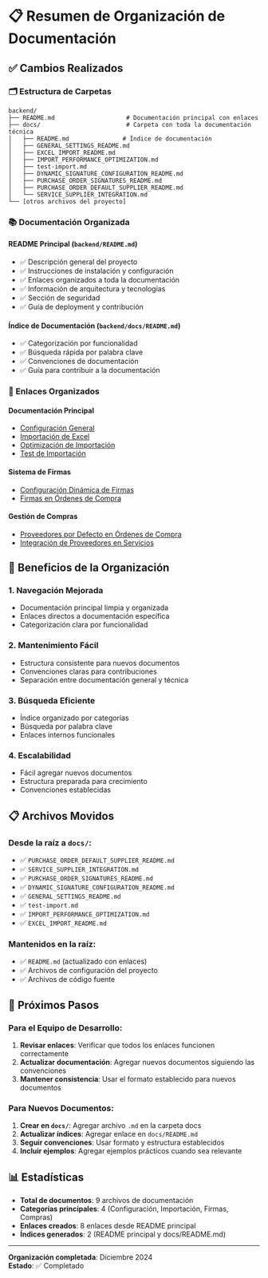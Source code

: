 # 📋 Resumen de Organización de Documentación

## ✅ Cambios Realizados

### 🗂️ Estructura de Carpetas
```
backend/
├── README.md                    # Documentación principal con enlaces
├── docs/                        # Carpeta con toda la documentación técnica
│   ├── README.md               # Índice de documentación
│   ├── GENERAL_SETTINGS_README.md
│   ├── EXCEL_IMPORT_README.md
│   ├── IMPORT_PERFORMANCE_OPTIMIZATION.md
│   ├── test-import.md
│   ├── DYNAMIC_SIGNATURE_CONFIGURATION_README.md
│   ├── PURCHASE_ORDER_SIGNATURES_README.md
│   ├── PURCHASE_ORDER_DEFAULT_SUPPLIER_README.md
│   └── SERVICE_SUPPLIER_INTEGRATION.md
└── [otros archivos del proyecto]
```

### 📚 Documentación Organizada

#### **README Principal** (`backend/README.md`)
- ✅ Descripción general del proyecto
- ✅ Instrucciones de instalación y configuración
- ✅ Enlaces organizados a toda la documentación
- ✅ Información de arquitectura y tecnologías
- ✅ Sección de seguridad
- ✅ Guía de deployment y contribución

#### **Índice de Documentación** (`backend/docs/README.md`)
- ✅ Categorización por funcionalidad
- ✅ Búsqueda rápida por palabra clave
- ✅ Convenciones de documentación
- ✅ Guía para contribuir a la documentación

### 🔗 Enlaces Organizados

#### **Documentación Principal**
- [Configuración General](./docs/GENERAL_SETTINGS_README.md)
- [Importación de Excel](./docs/EXCEL_IMPORT_README.md)
- [Optimización de Importación](./docs/IMPORT_PERFORMANCE_OPTIMIZATION.md)
- [Test de Importación](./docs/test-import.md)

#### **Sistema de Firmas**
- [Configuración Dinámica de Firmas](./docs/DYNAMIC_SIGNATURE_CONFIGURATION_README.md)
- [Firmas en Órdenes de Compra](./docs/PURCHASE_ORDER_SIGNATURES_README.md)

#### **Gestión de Compras**
- [Proveedores por Defecto en Órdenes de Compra](./docs/PURCHASE_ORDER_DEFAULT_SUPPLIER_README.md)
- [Integración de Proveedores en Servicios](./docs/SERVICE_SUPPLIER_INTEGRATION.md)

## 🎯 Beneficios de la Organización

### **1. Navegación Mejorada**
- Documentación principal limpia y organizada
- Enlaces directos a documentación específica
- Categorización clara por funcionalidad

### **2. Mantenimiento Fácil**
- Estructura consistente para nuevos documentos
- Convenciones claras para contribuciones
- Separación entre documentación general y técnica

### **3. Búsqueda Eficiente**
- Índice organizado por categorías
- Búsqueda por palabra clave
- Enlaces internos funcionales

### **4. Escalabilidad**
- Fácil agregar nuevos documentos
- Estructura preparada para crecimiento
- Convenciones establecidas

## 📋 Archivos Movidos

### **Desde la raíz a `docs/`:**
- ✅ `PURCHASE_ORDER_DEFAULT_SUPPLIER_README.md`
- ✅ `SERVICE_SUPPLIER_INTEGRATION.md`
- ✅ `PURCHASE_ORDER_SIGNATURES_README.md`
- ✅ `DYNAMIC_SIGNATURE_CONFIGURATION_README.md`
- ✅ `GENERAL_SETTINGS_README.md`
- ✅ `test-import.md`
- ✅ `IMPORT_PERFORMANCE_OPTIMIZATION.md`
- ✅ `EXCEL_IMPORT_README.md`

### **Mantenidos en la raíz:**
- ✅ `README.md` (actualizado con enlaces)
- ✅ Archivos de configuración del proyecto
- ✅ Archivos de código fuente

## 🚀 Próximos Pasos

### **Para el Equipo de Desarrollo:**
1. **Revisar enlaces**: Verificar que todos los enlaces funcionen correctamente
2. **Actualizar documentación**: Agregar nuevos documentos siguiendo las convenciones
3. **Mantener consistencia**: Usar el formato establecido para nuevos documentos

### **Para Nuevos Documentos:**
1. **Crear en `docs/`**: Agregar archivo `.md` en la carpeta docs
2. **Actualizar índices**: Agregar enlace en `docs/README.md`
3. **Seguir convenciones**: Usar formato y estructura establecidos
4. **Incluir ejemplos**: Agregar ejemplos prácticos cuando sea relevante

## 📊 Estadísticas

- **Total de documentos**: 9 archivos de documentación
- **Categorías principales**: 4 (Configuración, Importación, Firmas, Compras)
- **Enlaces creados**: 8 enlaces desde README principal
- **Índices generados**: 2 (README principal y docs/README.md)

---

**Organización completada**: Diciembre 2024  
**Estado**: ✅ Completado 